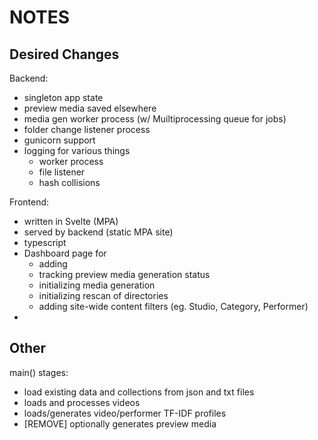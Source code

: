 # NOTES

## Desired Changes

Backend:
- singleton app state
- preview media saved elsewhere
- media gen worker process (w/ Muiltiprocessing queue for jobs)
- folder change listener process
- gunicorn support
- logging for various things
    - worker process
    - file listener
    - hash collisions

Frontend:
- written in Svelte (MPA)
- served by backend (static MPA site)
- typescript
- Dashboard page for
    * adding
    * tracking preview media generation status
    * initializing media generation
    * initializing rescan of directories
    * adding site-wide content filters (eg. Studio, Category, Performer)
- 



## Other

main() stages:
- load existing data and collections from json and txt files
- loads and processes videos
- loads/generates video/performer TF-IDF profiles
- [REMOVE] optionally generates preview media
